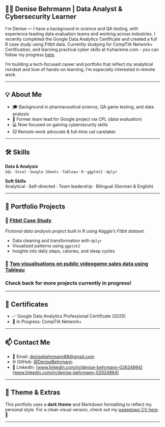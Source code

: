 ## 👩‍💻 Denise Behrmann | Data Analyst & Cybersecurity Learner

I'm Denise — I have a background in science and QA testing, with experience leading data evaluation teams and working across industries. I recently completed the Google Data Analytics Certificate and created a full R case study using Fitbit data. Currently studying for CompTIA Network+ Certification, and learning practical cyber skills at tryhackme.com - you can follow my progress [here](https://tryhackme.com/p/denisebehrmann).

I’m building a tech-focused career and portfolio that reflect my analytical mindset and love of hands-on learning. I’m especially interested in remote work.

---

## 💡 About Me
- 🎓 Background in pharmaceutical science, QA game testing, and data analysis
- 🧪 Former team lead for Google project via CPL (data evaluation)
- 💻 Now focused on gaining cybersecurity skills
- 🐱 Remote-work advocate & full-time cat caretaker

---

## 🛠️ Skills

**Data & Analysis**  
`SQL` · `Excel` · `Google Sheets` · `Tableau` · `R` · `ggplot2` · `dplyr`

**Soft Skills**  
Analytical · Self-directed · Team leadership · Bilingual (German & English)

---

## 📁 Portfolio Projects

### 🔹 [Fitbit Case Study](https://rpubs.com/H_exe/1326257)
*Fictional data analysis project built in R using Kaggle’s Fitbit dataset.*  
- Data cleaning and transformation with `dplyr`
- Visualized patterns using `ggplot2`
- Insights into daily steps, calories, and sleep cycles

### 🔹 [Two visualisations on public videogame sales data using Tableau](https://public.tableau.com/app/profile/hexe/viz/GameSales_17513967623470/Dashboard2)

### Check back for more projects currently in progress!
---

## 📜 Certificates
- ✅ Google Data Analytics Professional Certificate (2025)
- 🔐 In Progress: CompTIA Network+

---

## 📫 Contact Me
- 📧 Email: denisebehrmann88@gmail.com  
- 🌐 GitHub: [@DeniseBehrmann](https://github.com/DeniseBehrmann)  
- 💼 LinkedIn: [www.linkedin.com/in/denise-behrmann-02624864](www.linkedin.com/in/denise-behrmann-02624864)

---

## 🖤 Theme & Extras
This portfolio uses a **dark theme** and Markdown formatting to reflect my personal style. For a clean visual version, check out my [pagedown CV here](https://denisebehrmann.github.io/Denise_CV/). 🎨

---
